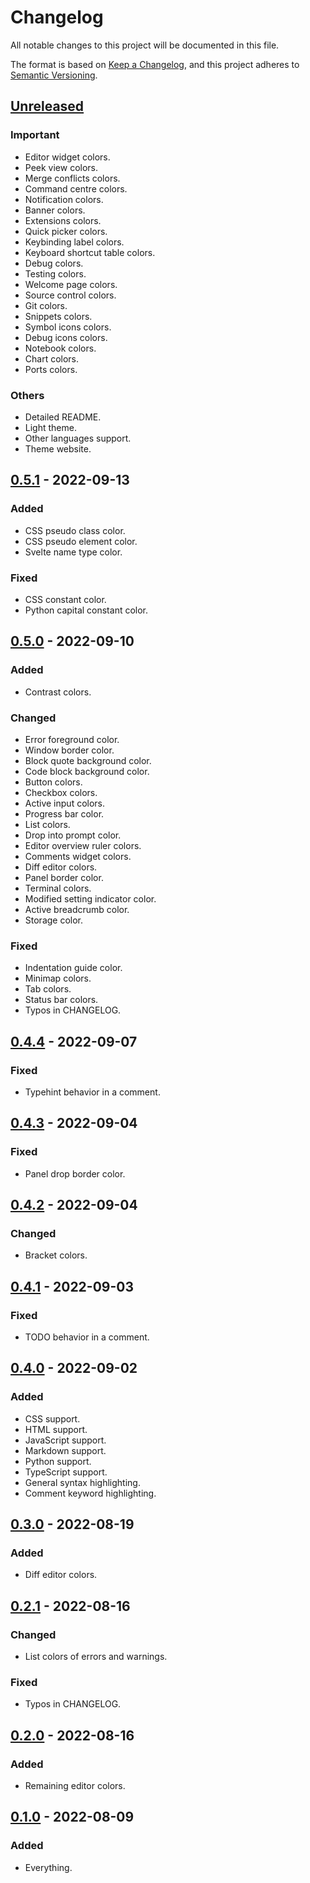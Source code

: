 # Changelog

All notable changes to this project will be documented in this file.

The format is based on [Keep a Changelog](https://keepachangelog.com/en/1.0.0/),
and this project adheres to [Semantic Versioning](https://semver.org/spec/v2.0.0.html).

## [Unreleased]

### Important

- Editor widget colors.
- Peek view colors.
- Merge conflicts colors.
- Command centre colors.
- Notification colors.
- Banner colors.
- Extensions colors.
- Quick picker colors.
- Keybinding label colors.
- Keyboard shortcut table colors.
- Debug colors.
- Testing colors.
- Welcome page colors.
- Source control colors.
- Git colors.
- Snippets colors.
- Symbol icons colors.
- Debug icons colors.
- Notebook colors.
- Chart colors.
- Ports colors.

### Others

- Detailed README.
- Light theme.
- Other languages support.
- Theme website.

## [0.5.1] - 2022-09-13

### Added

- CSS pseudo class color.
- CSS pseudo element color.
- Svelte name type color.

### Fixed

- CSS constant color.
- Python capital constant color.

## [0.5.0] - 2022-09-10

### Added

- Contrast colors.

### Changed

- Error foreground color.
- Window border color.
- Block quote background color.
- Code block background color.
- Button colors.
- Checkbox colors.
- Active input colors.
- Progress bar color.
- List colors.
- Drop into prompt color.
- Editor overview ruler colors.
- Comments widget colors.
- Diff editor colors.
- Panel border color.
- Terminal colors.
- Modified setting indicator color.
- Active breadcrumb color.
- Storage color.

### Fixed

- Indentation guide color.
- Minimap colors.
- Tab colors.
- Status bar colors.
- Typos in CHANGELOG.

## [0.4.4] - 2022-09-07

### Fixed

- Typehint behavior in a comment.

## [0.4.3] - 2022-09-04

### Fixed

- Panel drop border color.

## [0.4.2] - 2022-09-04

### Changed

- Bracket colors.

## [0.4.1] - 2022-09-03

### Fixed

- TODO behavior in a comment.

## [0.4.0] - 2022-09-02

### Added

- CSS support.
- HTML support.
- JavaScript support.
- Markdown support.
- Python support.
- TypeScript support.
- General syntax highlighting.
- Comment keyword highlighting.

## [0.3.0] - 2022-08-19

### Added

- Diff editor colors.

## [0.2.1] - 2022-08-16

### Changed

- List colors of errors and warnings.

### Fixed

- Typos in CHANGELOG.

## [0.2.0] - 2022-08-16

### Added

- Remaining editor colors.

## [0.1.0] - 2022-08-09

### Added

- Everything.

[unreleased]: https://github.com/psi-chi/illuminate/compare/v0.5.1...HEAD
[0.5.1]: https://github.com/psi-chi/illuminate/compare/v0.5.0...v0.5.1
[0.5.0]: https://github.com/psi-chi/illuminate/compare/v0.4.4...v0.5.0
[0.4.4]: https://github.com/psi-chi/illuminate/compare/v0.4.3...v0.4.4
[0.4.3]: https://github.com/psi-chi/illuminate/compare/v0.4.2...v0.4.3
[0.4.2]: https://github.com/psi-chi/illuminate/compare/v0.4.1...v0.4.2
[0.4.1]: https://github.com/psi-chi/illuminate/compare/v0.4.0...v0.4.1
[0.4.0]: https://github.com/psi-chi/illuminate/compare/v0.3.0...v0.4.0
[0.3.0]: https://github.com/psi-chi/illuminate/compare/v0.2.1...v0.3.0
[0.2.1]: https://github.com/psi-chi/illuminate/compare/v0.2.0...v0.2.1
[0.2.0]: https://github.com/psi-chi/illuminate/compare/v0.1.0...v0.2.0
[0.1.0]: https://github.com/psi-chi/illuminate/releases/tag/v0.1.0

<!-- markdownlint-configure-file {"MD024": false} -->
